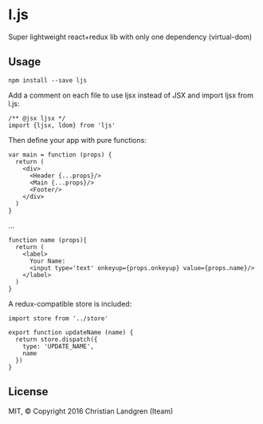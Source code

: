 # l.js
Super lightweight react+redux lib with only one dependency (virtual-dom)


## Usage

    npm install --save ljs

Add a comment on each file to use ljsx instead of JSX and import ljsx from l.js:

    /** @jsx ljsx */
    import {ljsx, ldom} from 'ljs'

Then define your app with pure functions:

    var main = function (props) {
      return (
        <div>
          <Header {...props}/>
          <Main {...props}/>
          <Footer/>
        </div>
      )
    }

...

    function name (props){
      return (
        <label>
          Your Name:
          <input type='text' onkeyup={props.onkeyup} value={props.name}/>
        </label>
      )
    }

A redux-compatible store is included:

    import store from '../store'

    export function updateName (name) {
      return store.dispatch({
        type: 'UPDATE_NAME',
        name
      })
    }

## License

MIT, &copy; Copyright 2016 Christian Landgren (Iteam)
